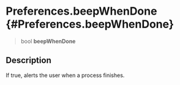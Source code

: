 Preferences.beepWhenDone {#Preferences.beepWhenDone}
========================

> bool **beepWhenDone**

Description
-----------

If true, alerts the user when a process finishes.

